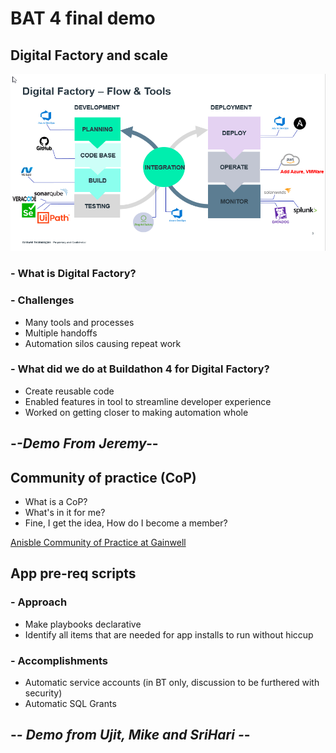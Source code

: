 # BAT 4 final demo

## Digital Factory and scale

![Digital Factory](digitalfactory.png)

### - What is Digital Factory?
### - Challenges
  - Many tools and processes
  - Multiple handoffs
  - Automation silos causing repeat work

### - What did we do at Buildathon 4 for Digital Factory?
  - Create reusable code
  - Enabled features in tool to streamline developer experience
  - Worked on getting closer to making automation whole

## -***-Demo From Jeremy-***-

## Community of practice (CoP)

- What is a CoP?
- What's in it for me?
- Fine, I get the idea, How do I become a member?

[Anisble Community of Practice at Gainwell](https://mygainwell.github.io/Ansible-CoP/)
## App pre-req scripts

### - Approach
  - Make playbooks declarative
  - Identify all items that are needed for app installs to run without hiccup

### - Accomplishments
  - Automatic service accounts (in BT only, discussion to be furthered with security)
  - Automatic SQL Grants
  
## -***- Demo from Ujit, Mike and SriHari -***-

